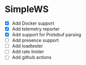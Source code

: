 # SimpleWS

- [x] Add Docker support
- [x] Add telemetry reporter
- [x] Add support for Protobuf parsing
- [ ] Add presence support
- [ ] Add loadtester
- [ ] Add rate limiter
- [ ] Add github actions
